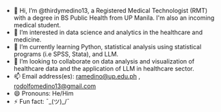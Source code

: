 - 👋 Hi, I’m @thirdymedino13, a Registered Medical Technologist (RMT) with a degree in BS Public Health from UP Manila. I'm also an incoming medical student.
- 👀 I’m interested in data science and analytics in the healthcare and medicine.
- 🌱 I’m currently learning Python, statistical analysis using statistical programs (i.e SPSS, Stata), and LLM.
- 💞️ I’m looking to collaborate on data analysis and visualization of healthcare data and the application of LLM in healthcare sector.
- 📫 Email address(es): ramedino@up.edu.ph , rodolfomedino13@gmail.com
- 😄 Pronouns: He/Him
- ⚡ Fun fact: ¯\_(ツ)_/¯

<!---
thirdymedino13/thirdymedino13 is a ✨ special ✨ repository because its `README.md` (this file) appears on your GitHub profile.
You can click the Preview link to take a look at your changes.
--->
